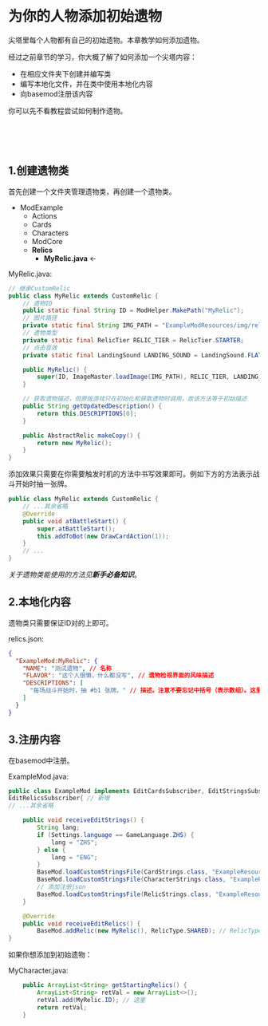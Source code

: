 # 为你的人物添加初始遗物

尖塔里每个人物都有自己的初始遗物。本章教学如何添加遗物。

经过之前章节的学习，你大概了解了如何添加一个尖塔内容：

* 在相应文件夹下创建并编写类
* 编写本地化文件，并在类中使用本地化内容
* 向basemod注册该内容

你可以先不看教程尝试如何制作遗物。

<br><br><br>

## 1.创建遗物类

首先创建一个文件夹管理遗物类，再创建一个遗物类。

* ModExample
    * Actions
    * Cards
    * Characters
    * ModCore
    * <b>Relics</b>
        * <b>MyRelic.java</b> <-

MyRelic.java:
```java
// 继承CustomRelic
public class MyRelic extends CustomRelic {
    // 遗物ID
    public static final String ID = ModHelper.MakePath("MyRelic");
    // 图片路径
    private static final String IMG_PATH = "ExampleModResources/img/relics/MyRelic.png";
    // 遗物类型
    private static final RelicTier RELIC_TIER = RelicTier.STARTER;
    // 点击音效
    private static final LandingSound LANDING_SOUND = LandingSound.FLAT;

    public MyRelic() {
        super(ID, ImageMaster.loadImage(IMG_PATH), RELIC_TIER, LANDING_SOUND);
    }

    // 获取遗物描述，但原版游戏只在初始化和获取遗物时调用，故该方法等于初始描述
    public String getUpdatedDescription() {
        return this.DESCRIPTIONS[0];
    }

    public AbstractRelic makeCopy() {
        return new MyRelic();
    }
}
```

添加效果只需要在你需要触发时机的方法中书写效果即可。例如下方的方法表示战斗开始时抽一张牌。
```java
public class MyRelic extends CustomRelic {
    // ...其余省略
    @Override
    public void atBattleStart() {
        super.atBattleStart();
        this.addToBot(new DrawCardAction(1));
    }
    // ...
}
```

*关于遗物类能使用的方法见<b>新手必备知识</b>*。

## 2.本地化内容
遗物类只需要保证ID对的上即可。

relics.json:
```json
{
  "ExampleMod:MyRelic": {
    "NAME": "测试遗物", // 名称
    "FLAVOR": "这个人很懒，什么都没写", // 遗物检视界面的风味描述
    "DESCRIPTIONS": [
      "每场战斗开始时，抽 #b1 张牌。" // 描述。注意不要忘记中括号（表示数组）。这里#b表示染成蓝色，详见新手必备知识。
    ]
  }
}
```

## 3.注册内容
在basemod中注册。

ExampleMod.java:
```java
public class ExampleMod implements EditCardsSubscriber, EditStringsSubscriber, EditCharactersSubscriber,
EditRelicsSubscriber{ // 新增
// ...其余省略

    public void receiveEditStrings() {
        String lang;
        if (Settings.language == GameLanguage.ZHS) {
            lang = "ZHS";
        } else {
            lang = "ENG";
        }
        BaseMod.loadCustomStringsFile(CardStrings.class, "ExampleResources/localization/" + lang + "/cards.json");
        BaseMod.loadCustomStringsFile(CharacterStrings.class, "ExampleResources/localization/" + lang + "/characters.json");
        // 添加注册json
        BaseMod.loadCustomStringsFile(RelicStrings.class, "ExampleResources/localization/" + lang + "/relics.json");
    }

    @Override
    public void receiveEditRelics() {
        BaseMod.addRelic(new MyRelic(), RelicType.SHARED); // RelicType表示是所有角色都能拿到的遗物，还是一个角色的独有遗物
}
```

如果你想添加到初始遗物：

MyCharacter.java:
```java
    public ArrayList<String> getStartingRelics() {
        ArrayList<String> retVal = new ArrayList<>();
        retVal.add(MyRelic.ID); // 这里
        return retVal;
    }
```